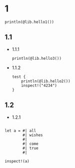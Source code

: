 

# 1
```mbt
println(@lib.hello1())
``` 

## 1.1

- 1.1.1 

    ```mbt
    println(@lib.hello3())
    ```   

- 1.1.2 

    ```mbt
    test {
        println(@lib.hello2())
        inspect!("4234")
    }
    ```  

## 1.2

- 1.2.1

```moonbit

let a = #| all
        #| wishes
        #|
        #| come
        #| true
        #|

inspect!(a)

```


